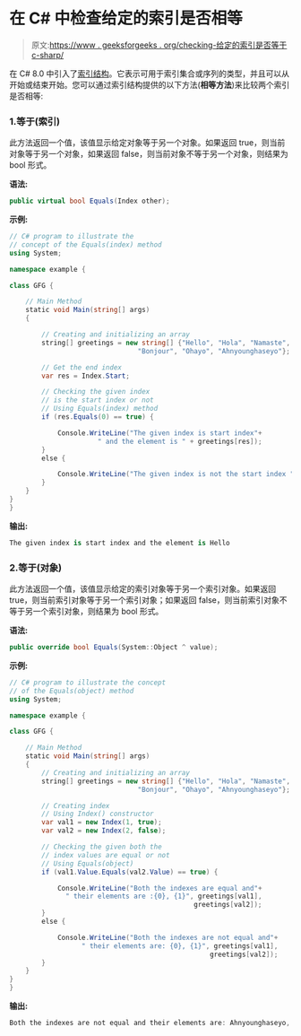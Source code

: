 # 在 C# 中检查给定的索引是否相等

> 原文:[https://www . geeksforgeeks . org/checking-给定的索引是否等于 c-sharp/](https://www.geeksforgeeks.org/checking-the-given-indexes-are-equal-or-not-in-c-sharp/)

在 C# 8.0 中引入了[索引结构](https://www.geeksforgeeks.org/index-struct-in-c-sharp-8-0/)。它表示可用于索引集合或序列的类型，并且可以从开始或结束开始。您可以通过索引结构提供的以下方法(**相等方法**)来比较两个索引是否相等:

### 1.等于(索引)

此方法返回一个值，该值显示给定对象等于另一个对象。如果返回 true，则当前对象等于另一个对象，如果返回 false，则当前对象不等于另一个对象，则结果为 bool 形式。

**语法:**

```cs
public virtual bool Equals(Index other);
```

**示例:**

```cs
// C# program to illustrate the
// concept of the Equals(index) method
using System;

namespace example {

class GFG {

    // Main Method
    static void Main(string[] args)
    {

        // Creating and initializing an array
        string[] greetings = new string[] {"Hello", "Hola", "Namaste",
                                "Bonjour", "Ohayo", "Ahnyounghaseyo"};

        // Get the end index
        var res = Index.Start;

        // Checking the given index 
        // is the start index or not
        // Using Equals(index) method
        if (res.Equals(0) == true) {

            Console.WriteLine("The given index is start index"+
                      " and the element is " + greetings[res]);
        }
        else {

            Console.WriteLine("The given index is not the start index ");
        }
    }
}
}
```

**输出:**

```cs
The given index is start index and the element is Hello
```

### 2.等于(对象)

此方法返回一个值，该值显示给定的索引对象等于另一个索引对象。如果返回 true，则当前索引对象等于另一个索引对象；如果返回 false，则当前索引对象不等于另一个索引对象，则结果为 bool 形式。

**语法:**

```cs
public override bool Equals(System::Object ^ value);
```

**示例:**

```cs
// C# program to illustrate the concept
// of the Equals(object) method
using System;

namespace example {

class GFG {

    // Main Method
    static void Main(string[] args)
    {
        // Creating and initializing an array
        string[] greetings = new string[] {"Hello", "Hola", "Namaste",
                                "Bonjour", "Ohayo", "Ahnyounghaseyo"};

        // Creating index
        // Using Index() constructor
        var val1 = new Index(1, true);
        var val2 = new Index(2, false);

        // Checking the given both the
        // index values are equal or not
        // Using Equals(object)
        if (val1.Value.Equals(val2.Value) == true) {

            Console.WriteLine("Both the indexes are equal and"+
              " their elements are :{0}, {1}", greetings[val1], 
                                              greetings[val2]);
        }
        else {

            Console.WriteLine("Both the indexes are not equal and"+
                  " their elements are: {0}, {1}", greetings[val1],
                                                  greetings[val2]);
        }
    }
}
}
```

**输出:**

```cs
Both the indexes are not equal and their elements are: Ahnyounghaseyo, Namaste
```